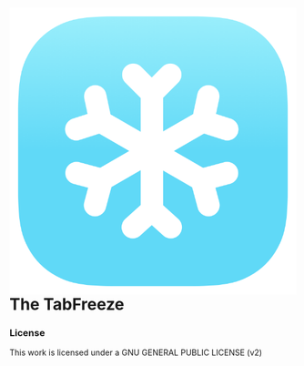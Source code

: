 # <img src="/src/img/icon48.png" align="absmiddle"> The TabFreeze

### License

This work is licensed under a GNU GENERAL PUBLIC LICENSE (v2)

